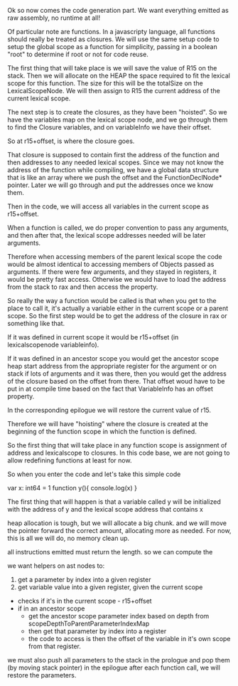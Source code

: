 Ok so now comes the code generation part. We want everything emitted as raw assembly, no runtime at all!

Of particular note are functions. In a javascripty language, all functions should really be treated as closures. We will use the same setup code to setup the global scope as a function for simplicity, passing in a boolean "root" to determine if root or not for code reuse.

The first thing that will take place is we will save the value of R15 on the stack. Then we will allocate on the HEAP the space required to fit the lexical scope for this function. The size for this will be the totalSize on the LexicalScopeNode. We will then assign to R15 the current address of the current lexical scope.

The next step is to create the closures, as they have been "hoisted". So we have the variables map on the lexical scope node, and we go through them to find the Closure variables, and on variableInfo we have their offset.

So at r15+offset, is where the closure goes.

That closure is supposed to contain first the address of the function and then addresses to any needed lexical scopes. Since we may not know the address of the function while compiling, we have a global data structure that is like an array where we push the offset and the FunctionDeclNode* pointer. Later we will go through and put the addresses once we know them.

Then in the code, we will access all variables in the current scope as r15+offset.

When a function is called, we do proper convention to pass any arguments, and then after that, the lexical scope addresses needed will be later arguments.

Therefore when accessing members of the parent lexical scope the code would be almost identical to accessing members of Objects passed as arguments.  If there were few arguments, and they stayed in registers, it would be pretty fast access. Otherwise we would have to load the address from the stack to rax and then access the property.

So really the way a function would be called is that when you get to the place to call it, it's actually a variable either in the current scope or a parent scope. So the first step would be to get the address of the closure in rax or something like that.

If it was defined in current scope it would be r15+offset (in lexicalscopenode variableinfo).

If it was defined in an ancestor scope you would get the ancestor scope heap start address from the appropriate register for the argument or on stack if lots of arguments and it was there, then you would get the address of the closure based on the offset from there.  That offset woud have to be put in at compile time based on the fact that VariableInfo has an offset property.





In the corresponding epilogue we will restore the current value of r15.



Therefore we will have "hoisting" where the closure is created at the beginning of the function scope in which the function is defined.

So the first thing that will take place in any function scope is assignment of address and lexicalscope to closures. In this code base, we are not going to allow redefining functions at least for now.

So when you enter the code and let's take this simple code

var x: int64 = 1
function y(){
    console.log(x)
}

The first thing that will happen is that a variable called y will be initialized with the address of y and the lexical scope address that contains x


heap allocation is tough, but we will allocate a big chunk. and we will move the pointer forward the correct amount, allocating more as needed. For now, this is all we will do, no memory clean up.

all instructions emitted must return the length. so we can compute the 

we want helpers on ast nodes to:

1. get a parameter by index into a given register
2. get variable value into a given register, given the current scope
  - checks if it's in the current scope - r15+offset
  - if in an ancestor scope
    - get the ancestor scope parameter index based on depth from scopeDepthToParentParameterIndexMap
    - then get that parameter by index into a register
    - the code to access is then the offset of the variable in it's own scope from that register.

we must also push all parameters to the stack in the prologue and pop them (by moving stack pointer) in the epilogue
after each function call, we will restore the parameters.
